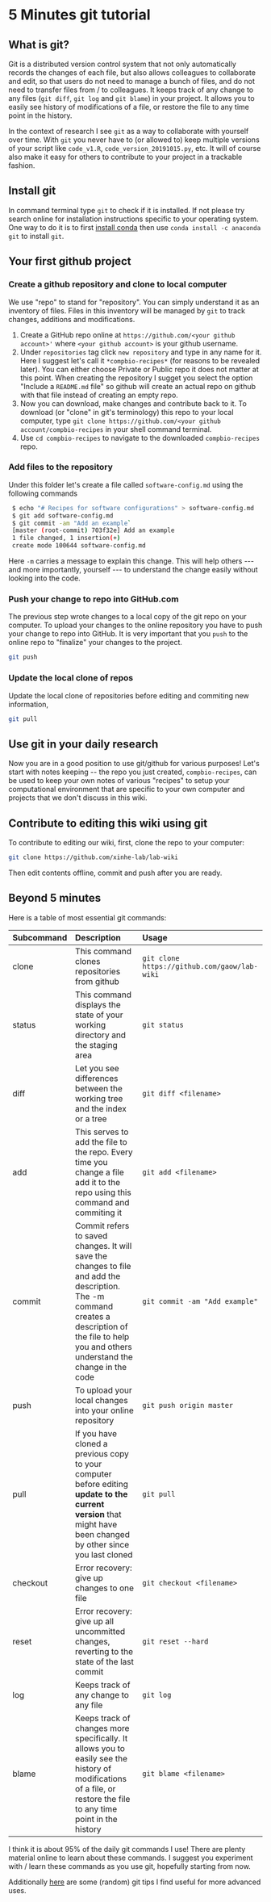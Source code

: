 # 5 Minutes git tutorial

## What is git? 

Git is a distributed version control system that not only automatically records the changes of each file, but also allows colleagues to collaborate and edit, so that users do not need to manage a bunch of files, and do not need to transfer files from / to colleagues. It keeps track of any change to any files (`git diff`, `git log` and `git blame`) in your project. It allows you to easily see history of modifications of a file, or restore the file to any time point in the history.

In the context of research I see `git` as a way to collaborate with yourself over time. With `git` you never have to (or allowed to) keep multiple versions of your script like `code_v1.R`, `code_version_20191015.py`, etc. It will of course also make it easy for others to contribute to your project in a trackable fashion.


## Install git

In command terminal type `git` to check if it is installed. If not please try search online for installation instructions 
specific to your operating system. One way to do it is to first [install conda](https://docs.conda.io/en/latest/miniconda.html) then use `conda install -c anaconda git` to install `git`.

## Your first github project 

### Create a github repository and clone to local computer

We use "repo" to stand for "repository". You can simply understand it as an inventory of files. Files in this inventory will be managed by `git` to track changes, additions and modifications. 

1. Create a GitHub repo online at `https://github.com/<your github account>'` where `<your github account>` is your github username.
2. Under `repositories` tag click `new repository` and type in any name for it. Here I suggest let's call it `*compbio-recipes*` (for reasons to be revealed later). You can either choose Private or Public repo it does not matter at this point. When creating the repository I sugget you select the option "Include a `README.md` file" so github will create an actual repo on github with that file instead of creating an empty repo. 
3. Now you can download, make changes and contribute back to it. To download (or "clone" in git's terminology) this repo to your local computer, type `git clone https://github.com/<your github account/compbio-recipes` in your shell command terminal.
4. Use `cd compbio-recipes` to navigate to the downloaded `compbio-recipes` repo.

### Add files to the repository

Under this folder let's create a file called `software-config.md` using the following commands

```bash
 $ echo "# Recipes for software configurations" > software-config.md
 $ git add software-config.md
 $ git commit -am "Add an example`
 [master (root-commit) 703f32e] Add an example
 1 file changed, 1 insertion(+)
 create mode 100644 software-config.md 
 ```

Here `-m` carries a message to explain this change. This will help others --- and more importantly, yourself --- to understand the change easily without looking into the code.

### Push your change to repo into GitHub.com

The previous step wrote changes to a local copy of the git repo on your computer. To upload your changes to the online repository you have to push your change to repo into GitHub. It is very important that you `push` to the online repo to "finalize" your changes to the project.

```bash
git push
```

### Update the local clone of repos

Update the local clone of repositories before editing and commiting new information,

```bash
git pull
```

## Use git in your daily research

Now you are in a good position to use git/github for various purposes! Let's start with notes keeping -- the repo you just created, `compbio-recipes`, can be used to keep your own notes of various "recipes" to setup your computational environment that are specific to your own computer and projects that we don't discuss in this wiki.

## Contribute to editing this wiki using git

To contribute to editing our wiki, first, clone the repo to your computer:

```bash
git clone https://github.com/xinhe-lab/lab-wiki
```

Then edit contents offline, commit and push after you are ready.

## Beyond 5 minutes

Here is a table of most essential git commands:

Subcommand | Description | Usage
:--------|:-------------|:-------
clone | This command clones repositories from github | `git clone https://github.com/gaow/lab-wiki` |
status | This command displays the state of your working directory and the staging area| `git status`|
diff | Let you see differences between the working tree and the index or a tree| `git diff <filename>`|
add | This serves to add the file to the repo. Every time you change a file add it to the repo using this command and commiting it | `git add <filename>` |
commit | Commit refers to saved changes. It will save the changes to file and add the description. The -m command creates a description of the file to help you and others understand the change in the code | `git commit -am "Add example"`|
push | To upload your local changes into your online repository | `git push origin master` |
pull | If you have cloned a previous copy to your computer before editing **update to the current version** that might have been changed by other since you last cloned| `git pull`|
checkout | Error recovery: give up changes to one file | `git checkout <filename>` |
reset | Error recovery: give up all uncommitted changes, reverting to the state of the last commit | `git reset --hard` |
log| Keeps track of any change to any file| `git log` |
blame | Keeps track of changes more specifically. It allows you to easily see the history of modifications of a file, or restore the file to any time point in the history | `git blame <filename>` |

I think it is about 95% of the daily git commands I use! There are plenty material online to learn about these commands. I suggest you experiment with / learn these commands as you use git, hopefully starting from now. 

Additionally [here](git-tips) are some (random) git tips I find useful for more advanced uses.
